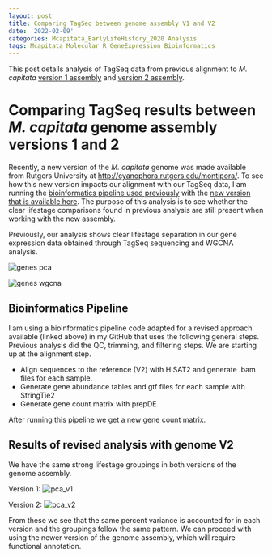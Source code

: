 ```yaml
---
layout: post
title: Comparing TagSeq between genome assembly V1 and V2
date: '2022-02-09'
categories: Mcapitata_EarlyLifeHistory_2020 Analysis
tags: Mcapitata Molecular R GeneExpression Bioinformatics
---
```


This post details analysis of TagSeq data from previous alignment to *M. capitata* [version 1 assembly](http://cyanophora.rutgers.edu/montipora/) and [version 2 assembly](http://cyanophora.rutgers.edu/montipora/). 

# Comparing TagSeq results between *M. capitata* genome assembly versions 1 and 2 

Recently, a new version of the *M. capitata* genome was made available from Rutgers University at http://cyanophora.rutgers.edu/montipora/. To see how this new version impacts our alignment with our TagSeq data, I am running the [bioinformatics pipeline used previously](https://github.com/AHuffmyer/EarlyLifeHistory_Energetics/blob/master/Mcap2020/Scripts/TagSeq/TagSeq_BioInf.md) with the [new version that is available here](https://github.com/AHuffmyer/EarlyLifeHistory_Energetics/blob/master/Mcap2020/Scripts/TagSeq/TagSeq_BioInf_genomeV2.md). The purpose of this analysis is to see whether the clear lifestage comparisons found in previous analysis are still present when working with the new assembly.  

Previously, our analysis shows clear lifestage separation in our gene expression data obtained through TagSeq sequencing and WGCNA analysis.  

![genes pca](https://ahuffmyer.github.io/ASH_Putnam_Lab_Notebook/images/NotebookImages/GeneExpression/pca_genes.png)

![genes wgcna](https://ahuffmyer.github.io/ASH_Putnam_Lab_Notebook/images/NotebookImages/GeneExpression/wgcna_genes.png)


## Bioinformatics Pipeline  

I am using a bioinformatics pipeline code adapted for a revised approach available (linked above) in my GitHub that uses the following general steps. Previous analysis did the QC, trimming, and filtering steps. We are starting up at the alignment step.  

- Align sequences to the reference (V2) with HISAT2 and generate .bam files for each sample.  
- Generate gene abundance tables and gtf files for each sample with StringTie2  
- Generate gene count matrix with prepDE  

After running this pipeline we get a new gene count matrix.  

## Results of revised analysis with genome V2  

We have the same strong lifestage groupings in both versions of the genome assembly.  

Version 1: 
![pca_v1](https://ahuffmyer.github.io/ASH_Putnam_Lab_Notebook/images/NotebookImages/GeneExpression/pca_v1.png)

Version 2: 
![pca_v2](https://ahuffmyer.github.io/ASH_Putnam_Lab_Notebook/images/NotebookImages/GeneExpression/pca_v2.png)

From these we see that the same percent variance is accounted for in each version and the groupings follow the same pattern. We can proceed with using the newer version of the genome assembly, which will require functional annotation.  


